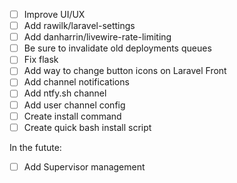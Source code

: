 - [ ] Improve UI/UX
- [ ] Add rawilk/laravel-settings
- [ ] Add danharrin/livewire-rate-limiting
- [ ] Be sure to invalidate old deployments queues
- [ ] Fix flask
- [ ] Add way to change button icons on Laravel Front
- [ ] Add channel notifications
- [ ] Add ntfy.sh channel
- [ ] Add user channel config
- [ ] Create install command
- [ ] Create quick bash install script

In the futute:

- [ ] Add Supervisor management
